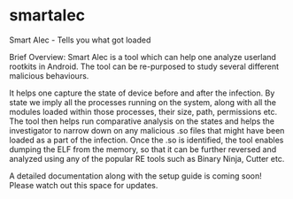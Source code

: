 # smartalec
Smart Alec - Tells you what got loaded

Brief Overview:
Smart Alec is a tool which can help one analyze userland rootkits in Android.
The tool can be re-purposed to study several different malicious behaviours.

It helps one capture the state of device before and after the infection. By state we imply all the processes running on the system, along with all the modules loaded within those processes, their size, path, permissions etc.
The tool then helps run comparative analysis on the states and helps the investigator to narrow down on any malicious .so files that might have been loaded as a part of the infection.
Once the .so is identified, the tool enables dumping the ELF from the memory, so that it can be further reversed and analyzed using any of the popular RE tools such as Binary Ninja, Cutter etc.

A detailed documentation along with the setup guide is coming soon! Please watch out this space for updates.
